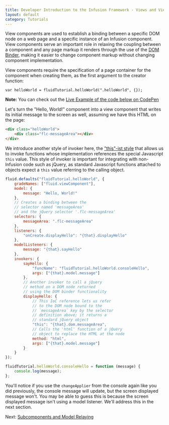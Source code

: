 ```yaml
---
title: Developer Introduction to the Infusion Framework - Views and View Components
layout: default
category: Tutorials
---
```


View components are used to establish a binding between a specific DOM node on a web page and a specific instance of an Infusion component. View components serve an important role in relaxing the coupling between a component and any page markup it renders through the use of the [DOM Binder](../DOMBinder.md), making it easier to change component markup without changing component implementation.

View components require the specification of a page container for the component when creating them, as the first argument to the creator function:

`var helloWorld = fluidTutorial.helloWorld(".helloWorld", {});`

<div class="infusion-docs-note"><strong>Note:</strong> You can check out the <a href="http://codepen.io/waharnum/pen/MJbgVR?editors=1111">Live Example of the code below on CodePen</a></div>

Let's turn the "Hello, World!" component into a view component that writes its initial message to the screen as well, assuming we have this HTML on the page:

``` html
<div class="helloWorld">
    <div class="flc-messageArea"></div>
</div>
```

We introduce another style of invoker here, the ["this"-ist style](../Invokers.md#this-ist-invoker-binding-to-a-oo-style-javascript-function-referencing-this) that allows us to invoke functions whose implementation references the special Javascript `this` value. This style of invoker is important for integrating with non-Infusion code such as jQuery, as standard Javascript functions attached to objects expect a `this` value referring to the calling object.

``` javascript
fluid.defaults("fluidTutorial.helloWorld", {
    gradeNames: ["fluid.viewComponent"],
    model: {
        message: "Hello, World!"
    },
    // Creates a binding between the
    // selector named 'messageArea'
    // and the jQuery selector '.flc-messageArea'
    selectors: {
        messageArea: ".flc-messageArea"
    },
    listeners: {
        "onCreate.displayHello": "{that}.displayHello"
    },
    modelListeners: {
        message: "{that}.sayHello"
    },
    invokers: {
        sayHello: {
            "funcName": "fluidTutorial.helloWorld.consoleHello",
            args: ["{that}.model.message"]
        },
        // Another invoker to call a jQuery
        // method on a DOM node returned
        // using the DOM binder functionality
        displayHello: {
            // This IoC reference lets us refer  
            // to the DOM node bound to the
            // `messageArea` key by the selector
            // definition above; it returns a
            // standard jQuery object
            "this": "{that}.dom.messageArea",
            // Calls the 'html' function of a jQuery
            // object to replace the HTML at the node
            method: "html",
            args: ["{that}.model.message"]
        }
    }
});

fluidTutorial.helloWorld.consoleHello = function (message) {
    console.log(message);
};

```

You'll notice if you use the `changeApplier` from the console again like you did previously, the console message will update, but the screen displayed message won't. You may be able to guess this is because the screen displayed message isn't using a model listener. We'll address this in the next section.

Next: [Subcomponents and Model Relaying](DeveloperIntroductionToInfusionFramework-SubcomponentsAndModelRelaying.md)
